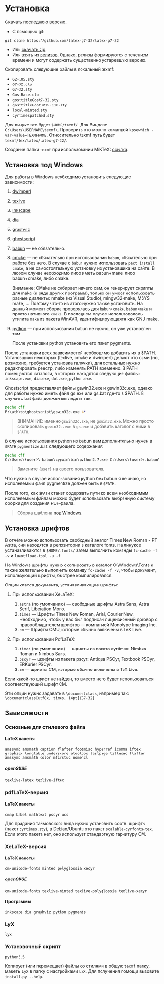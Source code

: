 # Установка

Скачать последнюю версию.

* C помощью git:
```
git clone https://github.com/latex-g7-32/latex-g7-32
```
* Или [скачать zip](https://github.com/latex-g7-32/latex-g7-32/archive/master.zip).
* Или взять из [релизов](https://github.com/rominf/latex-g7-32/releases).
Однако, релизы формируются с течением времени и могут содержать существенно устаревшую версию.

Скопировать следующие файлы в локальный texmf: 
- `G2-105.sty` 
- `G7-32.cls`
- `G7-32.sty`
- `GostBase.clo`
- `gosttitleGost7-32.sty`
- `gosttitleGostRV15-110.sty`
- `local-minted.sty`
- `cyrtimespatched.sty`

Для линукс это будет `$HOME/texmf/`.
Для Виндовс `C:\Users\USERNAME\texmf\`.
Проверить это можно командой `kpsewhich -var-value=TEXMFHOME`.
Относительно texmf путь будет `texmf/tex/latex/latex-g7-32/`.

Создание папки `texmf` при использовании MiKTeX: [ссылка](https://miktex.org/faq/local-additions).

## Установка под Windows

Для работы в Windows необходимо установить следующие зависимости:

1. [dwimperl](http://dwimperl.com/windows.html)
2. [texlive](https://www.tug.org/texlive/windows.html)
3. [inkscape](https://inkscape.org/ru/download/)
4. [dia](http://dia-installer.de/)
5. [graphviz](http://www.graphviz.org/Download_windows.php)
6. [ghostscript](https://ghostscript.com/download/gsdnld.html)
7. [babun](http://babun.github.io/) — не обязательно.
8. [cmake](https://cmake.org/download/) — не обязательно при использовании 
   `babun`, обязательно при работе без него. В случае с `babun` нужно 
   использовать `pact install cmake`, а не самостоятельную установку из 
   установщика на сайте. В любом случае необходимо либо иметь babun+make, либо 
   babun+cmake, либо cmake.

   Внимание: CMake не собирает ничего сам, он генерирует скрипты для make (и 
   ряда других программ), только он умеет использовать разные диалекты: nmake 
   (из Visual Studio), mingw32-make, MSYS make, … Поэтому что‐то из этого нужно 
   также установить. На данный момент сборка проверялась для `babun+cmake`, 
   `babun+make` и просто нативного `cmake`. В последнем случае использовалась 
   утилита `make` из пакета WinAVR, идентифицирующаяся как GNU make.
9. [python](https://www.python.org/downloads/windows/) — при использовании babun 
   не нужно, он уже установлен там.

   После установки python установить его пакет pygments.

После установки всех зависимостей необходимо добавить их в $PATH. Установщики 
некоторых (texlive, cmake и dwimperl) делают это сами (но, возможно, требуется 
установка галочки), для остальных нужно редактировать реестр, либо изменять PATH 
временно. В PATH помещаются каталоги, в которых находятся следующие файлы: 
`inkscape.exe`, `dia.exe`, `dot.exe`, `python.exe`.

Ghostscript предоставляет файлы gswin32.exe и gswin32c.exe, однако для работы 
нужно иметь файл gs.exe или gs.bat где‐то в $PATH. В случае с bat файл должен 
выглядеть так:

```bat
@echo off
P:\ath\to\ghostscript\gswin32c.exe %*
```

> ВНИМАНИЕ: именно `gswin32c.exe`, не `gswin32.exe`.
Можно просто скопировать `gswin32c.exe` в `gs.exe` и добавить каталог с ними в `$PATH`.

В случае использования python из babun вам дополнительно нужен в `$PATH` 
`pygmentize.bat` следующего содержания:

```bat
@echo off
C:\Users\{user}\.babun\cygwin\bin\python2.7.exe C:\Users\{user}\.babun\cygwin\bin\pygmentize %*
```

> Замените `{user}` на своего пользователя.

Что нужно в случае использования 
python без babun я не знаю, но исполняемый файл pygmentize должен быть 
в `$PATH`.

После того, как `$PATH` станет содержать пути ко всем необходимым исполняемым 
файлам можно будет использовать выбранную систему сборки для создания PDF‐файла.

> Сборка шаблона [под Windows](USAGE.md#Использование-под-Windows).

## Установка шрифтов

В отчёте можно использовать свободный аналог Times New Roman - PT Astra, они находятся в репозитории в каталоге fonts.
На линуксе устанавливаются в `$HOME/.fonts/` затем выполнить команды `fc-cache -f -v` и `luaotfload-tool -u -f`.

На Windows шрифты нужно скопировать в каталог C:\Windows\Fonts и также желательно выполнить команду `fc-cache -f -v`, чтобы документ, использующий шрифты, быстрее компилировался.

Опции класса документа, устанавливающие шрифты:

1. При использовании XeLaTeX:

    1. `astra` (по умолчанию) — свободные шрифты Astra Sans, Astra Serif, Liberation Mono.
    2. `times` — Шрифты Times New Roman, Arial, Courier New. Необходимо, чтобы у вас был подписан лицензионный договор с правообладателем шрифтов — компанией Monotype Imaging Inc.
    3. `cm` — Шрифты CMU, которые обычно включены в TeX Live.

2. При использовании PdfLaTeX:

   1. `times` (по умолчанию) — шрифты из пакета cyrtimes: Nimbus Roman и Nimbus Sans.
   2. `pscyr` — шрифты из пакета pscyr: Antiqua PSCyr, Textbook PSCyr, ERKurier PSCyr.
   3. `cm` — шрифты CM, которые обычно включены в TeX Live.

Если какой-то шрифт не найден, то вместо него будет использоваться соответствующий шрифт CM.

Эти опции нужно задавать в `\documentclass`, например так: `\documentclass[utf8x, times, 14pt]{G7-32}`

## Зависимости

### Основные для стилевого файла

#### LaTeX пакеты
```
amssymb amsmath caption flafter footmisc hyperref icomma iftex graphicx longtable underscore etoolbox lastpage titlesec flafter amssymb amsmath color mfirstuc nomencl 
```
##### openSUSE
```
texlive-latex texlive-iftex 
```

### pdfLaTeX-версия
#### LaTeX пакеты
```
cmap babel mathtext pscyr ucs
```

Для придания таймовского вида нужно установить соотв. шрифты (пакет `cyrtimes.sty`), в Debian/Ubuntu это пакет `scalable-cyrfonts-tex`. Если этого пакета нет, оно использует стандартную гарнитуру CM.

### XeLaTeX-версия
#### LaTeX пакеты
```
cm-unicode-fonts minted polyglossia xecyr
```

##### openSUSE
```
cm-unicode-fonts texlive-minted texlive-polyglossia texlive-xecyr
```

#### Программы
```
inkscape dia graphviz python pygments
```

### LyX
```
lyx
```

### Установочный скрипт
```
python3.5
```

Копирует (или перемещает) файлы со стилями в общую `texmf` папку, макеты `LyX` в папку с настройками `LyX`. Для получения помощи вызовите `install.py --help`.